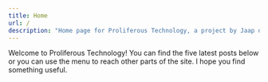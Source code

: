 ```yaml
---
title: Home
url: /
description: "Home page for Proliferous Technology, a project by Jaap de Vos"
---
```


Welcome to Proliferous Technology! You can find the five latest posts below or you can use the menu to reach other parts of the site. I hope you find something useful.
